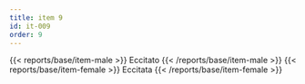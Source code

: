 ```yaml
---
title: item 9
id: it-009
order: 9
---
```

{{< reports/base/item-male >}}
  Eccitato
{{< /reports/base/item-male >}}
{{< reports/base/item-female >}}
  Eccitata
{{< /reports/base/item-female >}}
